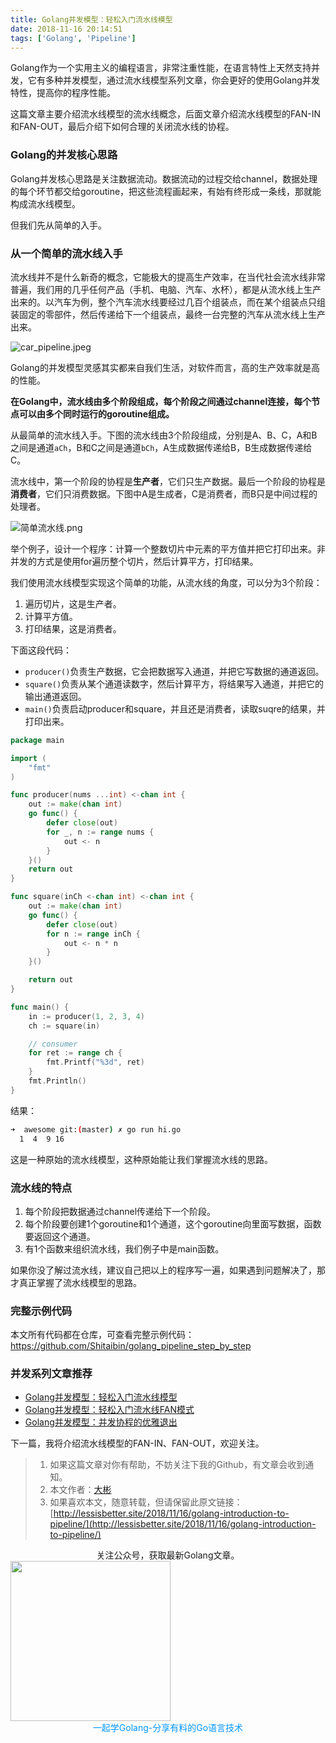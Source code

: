 ```yaml
---
title: Golang并发模型：轻松入门流水线模型
date: 2018-11-16 20:14:51
tags: ['Golang', 'Pipeline']
---
```




Golang作为一个实用主义的编程语言，非常注重性能，在语言特性上天然支持并发，它有多种并发模型，通过流水线模型系列文章，你会更好的使用Golang并发特性，提高你的程序性能。

这篇文章主要介绍流水线模型的流水线概念，后面文章介绍流水线模型的FAN-IN和FAN-OUT，最后介绍下如何合理的关闭流水线的协程。

### Golang的并发核心思路

Golang并发核心思路是关注数据流动。数据流动的过程交给channel，数据处理的每个环节都交给goroutine，把这些流程画起来，有始有终形成一条线，那就能构成流水线模型。

但我们先从简单的入手。

<!--more-->

### 从一个简单的流水线入手

流水线并不是什么新奇的概念，它能极大的提高生产效率，在当代社会流水线非常普遍，我们用的几乎任何产品（手机、电脑、汽车、水杯），都是从流水线上生产出来的。以汽车为例，整个汽车流水线要经过几百个组装点，而在某个组装点只组装固定的零部件，然后传递给下一个组装点，最终一台完整的汽车从流水线上生产出来。

![car_pipeline.jpeg](http://cdn.lessisbetter.site/2018-12-car_pipeline.jpeg
)

Golang的并发模型灵感其实都来自我们生活，对软件而言，高的生产效率就是高的性能。

**在Golang中，流水线由多个阶段组成，每个阶段之间通过channel连接，每个节点可以由多个同时运行的goroutine组成。**

从最简单的流水线入手。下图的流水线由3个阶段组成，分别是A、B、C，A和B之间是通道`aCh`，B和C之间是通道`bCh`，A生成数据传递给B，B生成数据传递给C。

流水线中，第一个阶段的协程是**生产者**，它们只生产数据。最后一个阶段的协程是**消费者**，它们只消费数据。下图中A是生成者，C是消费者，而B只是中间过程的处理者。

![简单流水线.png](http://cdn.lessisbetter.site/2018-12-simple-pipeline.png
)




举个例子，设计一个程序：计算一个整数切片中元素的平方值并把它打印出来。非并发的方式是使用for遍历整个切片，然后计算平方，打印结果。

我们使用流水线模型实现这个简单的功能，从流水线的角度，可以分为3个阶段：

1. 遍历切片，这是生产者。
2. 计算平方值。
3. 打印结果，这是消费者。

下面这段代码：

- `producer()`负责生产数据，它会把数据写入通道，并把它写数据的通道返回。
- `square()`负责从某个通道读数字，然后计算平方，将结果写入通道，并把它的输出通道返回。
- `main()`负责启动producer和square，并且还是消费者，读取suqre的结果，并打印出来。

```go
package main

import (
	"fmt"
)

func producer(nums ...int) <-chan int {
	out := make(chan int)
	go func() {
		defer close(out)
		for _, n := range nums {
			out <- n
		}
	}()
	return out
}

func square(inCh <-chan int) <-chan int {
	out := make(chan int)
	go func() {
		defer close(out)
		for n := range inCh {
			out <- n * n
		}
	}()

	return out
}

func main() {
	in := producer(1, 2, 3, 4)
	ch := square(in)

	// consumer
	for ret := range ch {
		fmt.Printf("%3d", ret)
	}
	fmt.Println()
}
```

结果：

```bash
➜  awesome git:(master) ✗ go run hi.go
  1  4  9 16
```

这是一种原始的流水线模型，这种原始能让我们掌握流水线的思路。

### 流水线的特点

1. 每个阶段把数据通过channel传递给下一个阶段。
2. 每个阶段要创建1个goroutine和1个通道，这个goroutine向里面写数据，函数要返回这个通道。
3. 有1个函数来组织流水线，我们例子中是main函数。

如果你没了解过流水线，建议自己把以上的程序写一遍，如果遇到问题解决了，那才真正掌握了流水线模型的思路。

### 完整示例代码
本文所有代码都在仓库，可查看完整示例代码：https://github.com/Shitaibin/golang_pipeline_step_by_step

### 并发系列文章推荐
- [Golang并发模型：轻松入门流水线模型](http://lessisbetter.site/2018/11/16/golang-introduction-to-pipeline/)
- [Golang并发模型：轻松入门流水线FAN模式](http://lessisbetter.site/2018/11/28/golang-pipeline-fan-model/)
- [Golang并发模型：并发协程的优雅退出](http://lessisbetter.site/2018/12/02/golang-exit-goroutine-in-3-ways/)

下一篇，我将介绍流水线模型的FAN-IN、FAN-OUT，欢迎关注。


> 1. 如果这篇文章对你有帮助，不妨关注下我的Github，有文章会收到通知。
> 2. 本文作者：[大彬](http://lessisbetter.site/about/)
> 3. 如果喜欢本文，随意转载，但请保留此原文链接：[http://lessisbetter.site/2018/11/16/golang-introduction-to-pipeline/](http://lessisbetter.site/2018/11/16/golang-introduction-to-pipeline/)


<div style="text-align:center">关注公众号，获取最新Golang文章。</div>

<img src="http://cdn.lessisbetter.site/image/png/gzh/gzh-%E5%B8%A6%E5%AD%97%E4%BA%8C%E7%BB%B4%E7%A0%81.png" style="border:0" width="256" hegiht="30" align=center />


<div style="color:#0096FF; text-align:center">一起学Golang-分享有料的Go语言技术</div>
